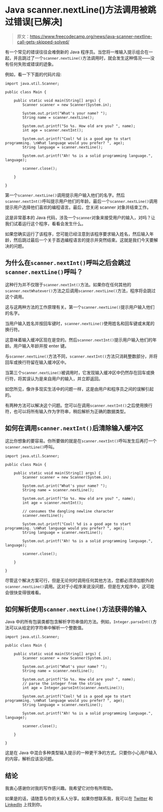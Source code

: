 # Java scanner.nextLine()方法调用被跳过错误[已解决]

> 原文：<https://www.freecodecamp.org/news/java-scanner-nextline-call-gets-skipped-solved/>

有一个常见的错误往往会难倒新的 Java 程序员。当您将一堆输入提示组合在一起，并且跳过了一个`scanner.nextLine()`方法调用时，就会发生这种情况——没有任何失败或错误的迹象。

例如，看一下下面的代码片段:

```
import java.util.Scanner;

public class Main {

    public static void main(String[] args) {
        Scanner scanner = new Scanner(System.in);

        System.out.print("What's your name? ");
        String name = scanner.nextLine();

        System.out.printf("So %s. How old are you? ", name);
        int age = scanner.nextInt();

        System.out.printf("Cool! %d is a good age to start programming. \nWhat language would you prefer? ", age);
        String language = scanner.nextLine();

        System.out.printf("Ah! %s is a solid programming language.", language);

        scanner.close();

    }

} 
```

第一个`scanner.nextLine()`调用提示用户输入他们的名字。然后`scanner.nextInt()`呼叫提示用户他们的年龄。最后一个`scanner.nextLine()`调用提示用户选择他们喜欢的编程语言。最后，您关闭 scanner 对象并结束工作。

这是非常基本的 Java 代码，涉及一个`scanner`对象来接受用户的输入，对吗？让我们试着运行这个程序，看看会发生什么。

如果您确实运行了该程序，您可能已经注意到该程序要求输入姓名，然后输入年龄，然后跳过最后一个关于首选编程语言的提示并突然结束。这就是我们今天要解决的问题。

## 为什么在`scanner.nextInt()`呼叫之后会跳过`scanner.nextLine()`呼叫？

这种行为并不仅限于`scanner.nextInt()`方法。如果你在任何其他的`scanner.nextWhatever()`方法之后调用`scanner.nextLine()`方法，程序将会跳过这个调用。

这与这两种方法的工作原理有关。第一个`scanner.nextLine()`提示用户输入他们的名字。

当用户输入姓名并按回车键时，`scanner.nextLine()`使用姓名和回车键或末尾的换行符。

这意味着输入缓冲区现在是空的。然后`scanner.nextInt()`提示用户输入他们的年龄。用户输入年龄并按 enter 键。

与`scanner.nextLine()`方法不同，`scanner.nextInt()`方法只消耗整数部分，并将回车或换行符留在输入缓冲区中。

当第三个`scanner.nextLine()`被调用时，它发现输入缓冲区中仍然存在回车或换行符，将其误认为是来自用户的输入，并立即返回。

如您所见，像许多现实生活中的问题一样，这是由用户和程序员之间的误解引起的。

有两种方法可以解决这个问题。您可以在调用`scanner.nextInt()`之后使用换行符，也可以将所有输入作为字符串，稍后解析为正确的数据类型。

## 如何在调用`scanner.nextInt()`后清除输入缓冲区

这比你想象的要容易。你所要做的就是在`scanner.nextInt()`呼叫发生后再打一个`scanner.nextLine()`呼叫。

```
import java.util.Scanner;

public class Main {

    public static void main(String[] args) {
        Scanner scanner = new Scanner(System.in);

        System.out.print("What's your name? ");
        String name = scanner.nextLine();

        System.out.printf("So %s. How old are you? ", name);
        int age = scanner.nextInt();

        // consumes the dangling newline character
        scanner.nextLine();

        System.out.printf("Cool! %d is a good age to start programming. \nWhat language would you prefer? ", age);
        String language = scanner.nextLine();

        System.out.printf("Ah! %s is a solid programming language.", language);

        scanner.close();

    }

} 
```

尽管这个解决方案可行，但是无论何时调用任何其他方法，您都必须添加额外的`scanner.nextLine()`调用。这对于小程序来说没问题，但是在大程序中，这可能会很快变得很难看。

## 如何解析使用`scanner.nextLine()`方法获得的输入

Java 中的所有包装类都包含解析字符串值的方法。例如，`Integer.parseInt()`方法可以从给定的字符串中解析一个整数值。

```
import java.util.Scanner;

public class Main {

    public static void main(String[] args) {
        Scanner scanner = new Scanner(System.in);

        System.out.print("What's your name? ");
        String name = scanner.nextLine();

        System.out.printf("So %s. How old are you? ", name);
        // parse the integer from the string
        int age = Integer.parseInt(scanner.nextLine());

        System.out.printf("Cool! %d is a good age to start programming. \nWhat language would you prefer? ", age);
        String language = scanner.nextLine();

        System.out.printf("Ah! %s is a solid programming language.", language);

        scanner.close();

    }

} 
```

这是在 Java 中混合多种类型输入提示的一种更干净的方式。只要你小心用户输入的内容，解析应该没问题。

## **结论**

我衷心感谢你对我的写作感兴趣。我希望它对你有所帮助。

如果是的话，请随意与你的关系人分享。如果你想联系我，我可以在 [Twitter](https://twitter.com/frhnhsin) 和 [LinkedIn](https://www.linkedin.com/in/farhanhasin/) 上找到你。